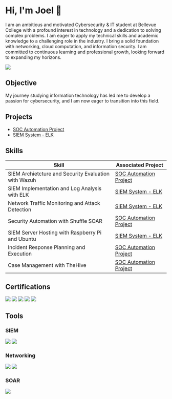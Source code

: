 # Hi, I'm Joel 👋
I am an ambitious and motivated Cybersecurity & IT student at Bellevue College with a profound interest in technology and a dedication to solving complex problems. I am eager to apply my technical skills and academic knowledge to a challenging role in the industry. I bring a solid foundation with networking, cloud computation, and information security. I am committed to continuous learning and professional growth, looking forward to expanding my horizons.

<a href="https://www.linkedin.com/in/joelkoszorus/"><img src="https://img.shields.io/badge/-LinkedIn-0072b1?&style=for-the-badge&logo=linkedin&logoColor=white" /></a>

## Objective

My journey studying information technology has led me to develop a passion for cybersecurity, and I am now eager to transition into this field.

## Projects
- <a href="https://github.com/joelkoszorus/SOC-Automation">SOC Automation Project</a>
- <a href="https://github.com/joelkoszorus/SIEM-System">SIEM System - ELK</a>

## Skills

| Skill                                         | Associated Project         |
|-----------------------------------------------|----------------------------|
| SIEM Archietcture and Security Evaluation with Wazuh | <a href="https://github.com/joelkoszorus/SOC-Automation">SOC Automation Project</a> |
| SIEM Implementation and Log Analysis with ELK | <a href="https://github.com/joelkoszorus/SIEM-System">SIEM System - ELK</a> |
| Network Traffic Monitoring and Attack Detection |  <a href="https://github.com/joelkoszorus/SIEM-System">SIEM System - ELK</a> |
| Security Automation with Shuffle SOAR         | <a href="https://github.com/joelkoszorus/SOC-Automation">SOC Automation Project</a> |
| SIEM Server Hosting with Raspberry Pi and Ubuntu | <a href="https://github.com/joelkoszorus/SIEM-System">SIEM System - ELK</a> |
| Incident Response Planning and Execution      | <a href="https://github.com/joelkoszorus/SOC-Automation">SOC Automation Project</a> |
| Case Management with TheHive                  | <a href="https://github.com/joelkoszorus/SOC-Automation">SOC Automation Project</a> |

## Certifications
<div>
<img src="https://img.shields.io/badge/Certiport%20Cybersecurity-FF6F00?style=for-the-badge&logo=shield&logoColor=white" />
<img src="https://img.shields.io/badge/-Certiport%20Cloud%20Computing-4285F4?style=for-the-badge&logo=google-cloud&logoColor=white" />
<img src="https://img.shields.io/badge/-CCNA:%20Enterprise%20Networking,%20Security,%20and%20Automation-0077B5?&style=for-the-badge&logo=cisco&logoColor=white)]" />
<img src="https://img.shields.io/badge/-Microsoft%20Azure%20Fundamentals-0072C6?style=for-the-badge&logo=microsoft-azure&logoColor=white)]" />
<img src="https://img.shields.io/badge/AWS%20Academy-Cloud%20Foundations-232F3E?style=for-the-badge&logo=amazonaws&logoColor=white" />
<div>

## Tools

### SIEM
<div>
    <img src="https://img.shields.io/badge/-Wazuh-1E90FF?style=for-the-badge&logo=wazuh&logoColor=white" />
    <img src="https://img.shields.io/badge/ELK%20Stack-5C2D91?style=for-the-badge&logo=elastic-stack&logoColor=white" />
</div>

### Networking
<div>
    <img src="https://img.shields.io/badge/-Wireshark-1679A7?&style=for-the-badge&logo=Wireshark&logoColor=white" />
    <img src="https://img.shields.io/badge/-Nmap-1679A7?style=for-the-badge&logo=nmap&logoColor=white" />
</div>

### SOAR
<div>
    <img src="https://img.shields.io/badge/-Shuffle-4CAF50?style=for-the-badge" />
</div>



